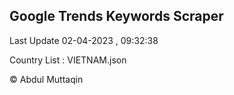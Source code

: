 

## Google Trends Keywords Scraper 
 
Last Update 02-04-2023 , 09:32:38

Country List :
VIETNAM.json



© Abdul Muttaqin 
